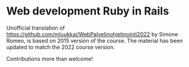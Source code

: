 # Web development Ruby in Rails

Unofficial translation of <https://github.com/mluukkai/WebPalvelinohjelmointi2022> by Simone Romeo, is based on 2015 version of the course. The material has been updated to match the 2022 course version.

Contributions more than welcome!
